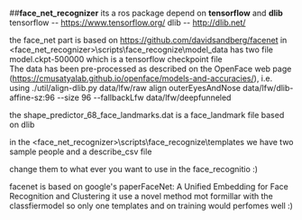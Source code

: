 ##**face_net_recognizer**
its a ros package depend on **tensorflow** and **dlib**
tensorflow -- https://www.tensorflow.org/
dlib -- http://dlib.net/

the face_net part is based on https://github.com/davidsandberg/facenet
in <face_net_recognizer>\scripts\face_recognize\model_data
has two file
model.ckpt-500000 which is a tensorflow checkpoint file  
The data has been pre-processed as described on the OpenFace web page (https://cmusatyalab.github.io/openface/models-and-accuracies/), i.e. using ./util/align-dlib.py data/lfw/raw align outerEyesAndNose data/lfw/dlib-affine-sz:96 --size 96 --fallbackLfw data/lfw/deepfunneled

the shape_predictor_68_face_landmarks.dat
is a face_landmark file based on dlib


in the <face_net_recognizer>\scripts\face_recognize\templates
we have two sample people and a describe_csv file

change them to what ever you want to use in the face_recognitio :)

facenet is based on google's paperFaceNet: A Unified Embedding for Face Recognition and Clustering
it use a novel method mot formillar with the classfiermodel
so only one templates and on training would perfomes well :)